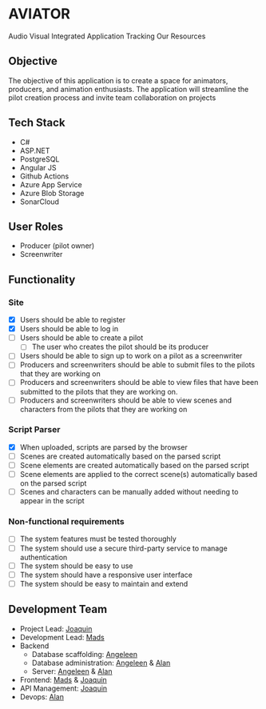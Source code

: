 # AVIATOR
Audio Visual Integrated Application Tracking Our Resources
## Objective
The objective of this application is to create a space for animators, producers, and animation enthusiasts. The application will streamline the pilot creation process and invite team collaboration on projects
## Tech Stack
- C#
- ASP.NET
- PostgreSQL
- Angular JS
- Github Actions
- Azure App Service
- Azure Blob Storage
- SonarCloud
## User Roles
- Producer (pilot owner)
- Screenwriter
## Functionality
### Site
- [x] Users should be able to register
- [x] Users should be able to log in
- [ ] Users should be able to create a pilot
    - [ ] The user who creates the pilot should be its producer
- [ ] Users should be able to sign up to work on a pilot as a screenwriter
- [ ] Producers and screenwriters should be able to submit files to the pilots that they are working on
- [ ] Producers and screenwriters should be able to view files that have been submitted to the pilots that they are working on.
- [ ] Producers and screenwriters should be able to view scenes and characters from the pilots that they are working on
### Script Parser
- [x] When uploaded, scripts are parsed by the browser
- [ ] Scenes are created automatically based on the parsed script
- [ ] Scene elements are created automatically based on the parsed script
- [ ] Scene elements are applied to the correct scene(s) automatically based on the parsed script
- [ ] Scenes and characters can be manually added without needing to appear in the script
### Non-functional requirements
- [ ] The system features must be tested thoroughly
- [ ] The system should use a secure third-party service to manage authentication
- [ ] The system should be easy to use
- [ ] The system should have a responsive user interface
- [ ] The system should be easy to maintain and extend
## Development Team
- Project Lead: [Joaquin](https://github.com/j0livar)
- Development Lead: [Mads](https://github.com/MadCynWil)
- Backend
    - Database scaffolding: [Angeleen](https://github.com/AngeleenAbesamis)
    - Database administration: [Angeleen](https://github.com/AngeleenAbesamis) & [Alan](https://github.com/libbya)
    - Server: [Angeleen](https://github.com/AngeleenAbesamis) & [Alan](https://github.com/libbya)
- Frontend: [Mads](https://github.com/MadCynWil) & [Joaquin](https://github.com/j0livar)
- API Management: [Joaquin](https://github.com/j0livar)
- Devops: [Alan](https://github.com/libbya)
